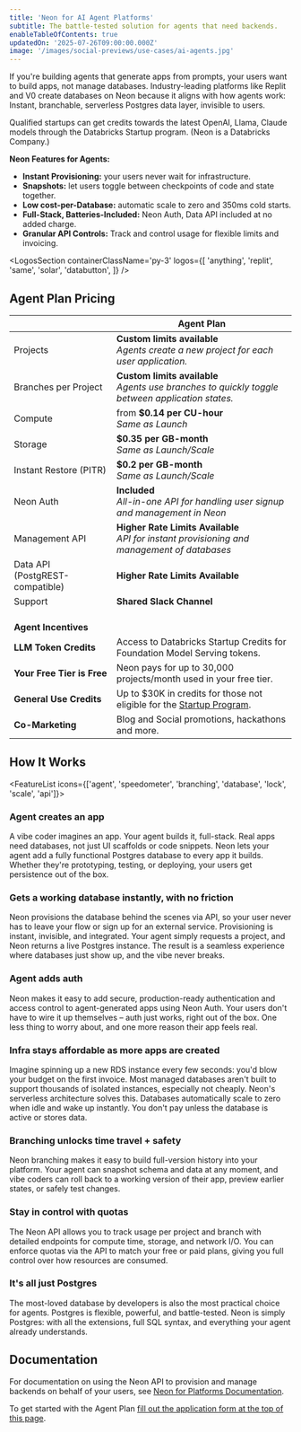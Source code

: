 ```yaml
---
title: 'Neon for AI Agent Platforms'
subtitle: The battle-tested solution for agents that need backends.
enableTableOfContents: true
updatedOn: '2025-07-26T09:00:00.000Z'
image: '/images/social-previews/use-cases/ai-agents.jpg'
---
```


<ProgramForm type="agent" focus={true} />

If you're building agents that generate apps from prompts, your users want to build apps, not manage databases. Industry-leading platforms like Replit and V0 create databases on Neon because it aligns with how agents work: Instant, branchable, serverless Postgres data layer, invisible to users.

<Admonition type="tip" title="LLM Credits">Qualified startups can get credits towards the latest OpenAI, Llama, Claude models through the Databricks Startup program. (Neon is a Databricks Company.)</Admonition>

**Neon Features for Agents:**

- **Instant Provisioning:** your users never wait for infrastructure.
- **Snapshots:** let users toggle between checkpoints of code and state together.
- **Low cost-per-Database:** automatic scale to zero and 350ms cold starts.
- **Full-Stack, Batteries-Included:** Neon Auth, Data API included at no added charge.
- **Granular API Controls:** Track and control usage for flexible limits and invoicing.

<LogosSection containerClassName='py-3' logos={[
'anything',
'replit',
'same',
'solar',
'databutton',
]} />

<QuoteBlock quote="The speed of provisioning and serverless scale-to-zero of Neon is critical for us. We can serve users iterating on quick ideas efficiently while also supporting them as they scale, without making them think about database setup." author="dhruv-amin" role="Co-founder at Anything" />

## Agent Plan Pricing

|                            | Agent Plan                                                                                            |
| -------------------------- | ----------------------------------------------------------------------------------------------------- |
| Projects                   | **Custom limits available** <br/> _Agents create a new project for each user application._            |
| Branches per Project       | **Custom limits available** <br/> _Agents use branches to quickly toggle between application states._ |
| Compute                    | from **$0.14 per CU-hour** <br/> _Same as Launch_                                                     |
| Storage                    | **$0.35 per GB-month** <br/> _Same as Launch/Scale_                                                   |
| Instant Restore (PITR)     | **$0.2 per GB-month** <br/> _Same as Launch/Scale_                                                    |
| Neon Auth                  | **Included** <br/> _All-in-one API for handling user signup and management in Neon_                   |
| Management API             | **Higher Rate Limits Available** <br/> _API for instant provisioning and management of databases_     |
| Data API (PostgREST-compatible)       | **Higher Rate Limits Available**                                                                      |
| Support                    | **Shared Slack Channel**                                                                              |
| <br/>**Agent Incentives**  |                                                                                                       |
| **LLM Token Credits**      | Access to Databricks Startup Credits for Foundation Model Serving tokens.                             |
| **Your Free Tier is Free** | Neon pays for up to 30,000 projects/month used in your free tier.                                     |
| **General Use Credits**    | Up to $30K in credits for those not eligible for the [Startup Program](/startups).                    |
| **Co-Marketing**           | Blog and Social promotions, hackathons and more.                                                      |

<QuoteBlock quote="Integrating Neon was a no-brainer. It gives every Databutton app a production-grade Postgres database in seconds, with zero overhead. Our AI agent can now create, manage, and debug the entire stack, not just code." author="martin-skow-røed" role="CTO and co-founder of Databutton" />

## How It Works

<FeatureList icons={['agent', 'speedometer', 'branching', 'database', 'lock', 'scale', 'api']}>

### Agent creates an app

A vibe coder imagines an app. Your agent builds it, full-stack. Real apps need databases, not just UI scaffolds or code snippets. Neon lets your agent add a fully functional Postgres database to every app it builds. Whether they're prototyping, testing, or deploying, your users get persistence out of the box.

### Gets a working database instantly, with no friction

Neon provisions the database behind the scenes via API, so your user never has to leave your flow or sign up for an external service. Provisioning is instant, invisible, and integrated. Your agent simply requests a project, and Neon returns a live Postgres instance. The result is a seamless experience where databases just show up, and the vibe never breaks.

### Agent adds auth

Neon makes it easy to add secure, production-ready authentication and access control to agent-generated apps using Neon Auth. Your users don't have to wire it up themselves – auth just works, right out of the box. One less thing to worry about, and one more reason their app feels real.

### Infra stays affordable as more apps are created

Imagine spinning up a new RDS instance every few seconds: you'd blow your budget on the first invoice. Most managed databases aren't built to support thousands of isolated instances, especially not cheaply. Neon's serverless architecture solves this. Databases automatically scale to zero when idle and wake up instantly. You don't pay unless the database is active or stores data.

### Branching unlocks time travel + safety

Neon branching makes it easy to build full-version history into your platform. Your agent can snapshot schema and data at any moment, and vibe coders can roll back to a working version of their app, preview earlier states, or safely test changes.

### Stay in control with quotas

The Neon API allows you to track usage per project and branch with detailed endpoints for compute time, storage, and network I/O. You can enforce quotas via the API to match your free or paid plans, giving you full control over how resources are consumed.

### It's all just Postgres

The most-loved database by developers is also the most practical choice for agents. Postgres is flexible, powerful, and battle-tested. Neon is simply Postgres: with all the extensions, full SQL syntax, and everything your agent already understands.

</FeatureList>

## Documentation

For documentation on using the Neon API to provision and manage backends on behalf of your users, see [Neon for Platforms Documentation](https://neon.com/docs/guides/platform-integration-intro).

<QuoteBlock quote="The combination of flexible resource limits and nearly instant database provisioning made Neon a no-brainer." author="lincoln-bergeson" role="Infrastructure Engineer at Replit" />

To get started with the Agent Plan [fill out the application form at the top of this page](#agent-form).
